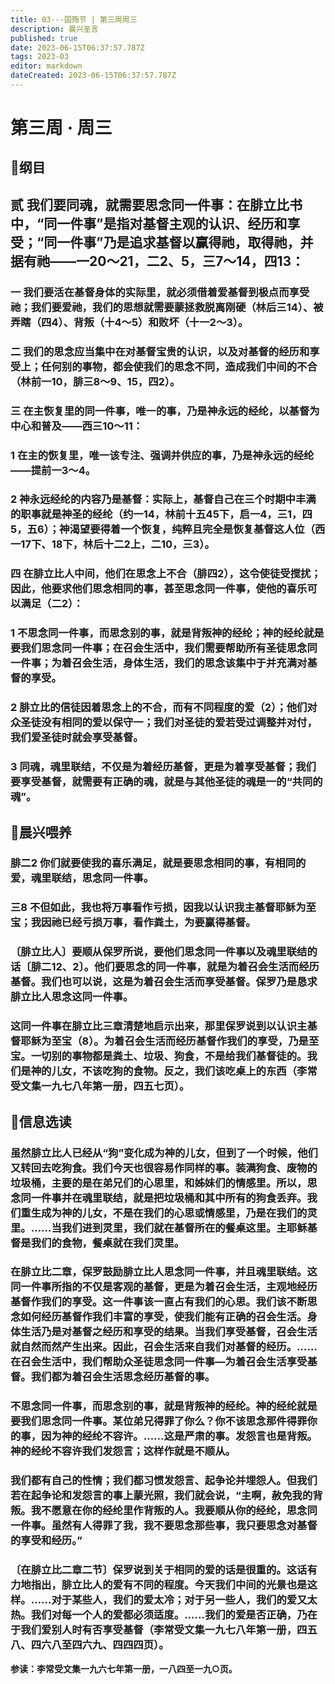 ```yaml
---
title: 03---国殇节 | 第三周周三
description: 晨兴圣言
published: true
date: 2023-06-15T06:37:57.787Z
tags: 2023-03
editor: markdown
dateCreated: 2023-06-15T06:37:57.787Z
---
```


# 第三周 · 周三
## 📖纲目

## 贰	我们要同魂，就需要思念同一件事：在腓立比书中，“同一件事”是指对基督主观的认识、经历和享受；“同一件事”乃是追求基督以赢得祂，取得祂，并据有祂——一20～21，二2、5，三7～14，四13：

### 一	我们要活在基督身体的实际里，就必须借着爱基督到极点而享受祂；我们要爱祂，我们的思想就需要蒙拯救脱离刚硬（林后三14）、被弄瞎（四4）、背叛（十4～5）和败坏（十一2～3）。

### 二	我们的思念应当集中在对基督宝贵的认识，以及对基督的经历和享受上；任何别的事物，都会使我们的思念不同，造成我们中间的不合（林前一10，腓三8～9、15，四2）。

### 三	在主恢复里的同一件事，唯一的事，乃是神永远的经纶，以基督为中心和普及——西三10～11：

### 1	在主的恢复里，唯一该专注、强调并供应的事，乃是神永远的经纶——提前一3～4。

### 2	神永远经纶的内容乃是基督：实际上，基督自己在三个时期中丰满的职事就是神圣的经纶（约一14，林前十五45下，启一4，三1，四5，五6）；神渴望要得着一个恢复，纯粹且完全是恢复基督这人位（西一17下、18下，林后十二2上，二10，三3）。

### 四	在腓立比人中间，他们在思念上不合（腓四2），这令使徒受搅扰；因此，他要求他们思念相同的事，甚至思念同一件事，使他的喜乐可以满足（二2）：

### 1	不思念同一件事，而思念别的事，就是背叛神的经纶；神的经纶就是要我们思念同一件事；在召会生活中，我们需要帮助所有圣徒思念同一件事；为着召会生活，身体生活，我们的思念该集中于并充满对基督的享受。

### 2	腓立比的信徒因着思念上的不合，而有不同程度的爱（2）；他们对众圣徒没有相同的爱以保守一；我们对圣徒的爱若受过调整并对付，我们爱圣徒时就会享受基督。

### 3	同魂，魂里联结，不仅是为着经历基督，更是为着享受基督；我们要享受基督，就需要有正确的魂，就是与其他圣徒的魂是一的“共同的魂”。

## 📖晨兴喂养

### 腓二2    你们就要使我的喜乐满足，就是要思念相同的事，有相同的爱，魂里联结，思念同一件事。

### 三8    不但如此，我也将万事看作亏损，因我以认识我主基督耶稣为至宝；我因祂已经亏损万事，看作粪土，为要赢得基督。

### 〔腓立比人〕要顺从保罗所说，要他们思念同一件事以及魂里联结的话〔腓二12、2〕。他们要思念的同一件事，就是为着召会生活而经历基督。我们也可以说，这是为着召会生活而享受基督。保罗乃是恳求腓立比人思念这同一件事。

### 这同一件事在腓立比三章清楚地启示出来，那里保罗说到以认识主基督耶稣为至宝（8）。为着召会生活而经历基督作我们的享受，乃是至宝。一切别的事物都是粪土、垃圾、狗食，不是给我们基督徒的。我们是神的儿女，不该吃狗的食物。反之，我们该吃桌上的东西（李常受文集一九七八年第一册，四五七页）。

## 📖信息选读

### 虽然腓立比人已经从“狗”变化成为神的儿女，但到了一个时候，他们又转回去吃狗食。我们今天也很容易作同样的事。装满狗食、废物的垃圾桶，主要的是在弟兄们的心思里，和姊妹们的情感里。所以，思念同一件事并在魂里联结，就是把垃圾桶和其中所有的狗食丢弃。我们重生成为神的儿女，不是在我们的心思或情感里，乃是在我们的灵里。……当我们进到灵里，我们就在基督所在的餐桌这里。主耶稣基督是我们的食物，餐桌就在我们灵里。

### 在腓立比二章，保罗鼓励腓立比人思念同一件事，并且魂里联结。这同一件事所指的不仅是客观的基督，更是为着召会生活，主观地经历基督作我们的享受。这一件事该一直占有我们的心思。我们该不断思念如何经历基督作我们丰富的享受，使我们能有正确的召会生活。身体生活乃是对基督之经历和享受的结果。当我们享受基督，召会生活就自然而然产生出来。因此，召会生活来自我们对基督的经历。……在召会生活中，我们帮助众圣徒思念同一件事—为着召会生活享受基督。我们都为着召会生活思念经历基督的事。

### 不思念同一件事，而思念别的事，就是背叛神的经纶。神的经纶就是要我们思念同一件事。某位弟兄得罪了你么？你不该思念那件得罪你的事，因为神的经纶不容许。……这是严肃的事。发怨言也是背叛。神的经纶不容许我们发怨言；这样作就是不顺从。

### 我们都有自己的性情；我们都习惯发怨言、起争论并埋怨人。但我们若在起争论和发怨言的事上蒙光照，我们就会说，“主啊，赦免我的背叛。我不愿意在你的经纶里作背叛的人。我要顺从你的经纶，思念同一件事。虽然有人得罪了我，我不要思念那些事，我只要思念对基督的享受和经历。”

### 〔在腓立比二章二节〕保罗说到关于相同的爱的话是很重的。这话有力地指出，腓立比人的爱有不同的程度。今天我们中间的光景也是这样。……对于某些人，我们的爱太冷；对于另一些人，我们的爱又太热。我们对每一个人的爱都必须适度。……我们的爱是否正确，乃在于我们爱别人时有否享受基督（李常受文集一九七八年第一册，四五八、四六八至四六九、四四四页）。

**参读：李常受文集一九六七年第一册，一八四至一九○页。**